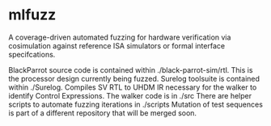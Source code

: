 # mlfuzz
A coverage-driven automated fuzzing for hardware verification via cosimulation against reference ISA simulators or formal interface specifcations.

BlackParrot source code is contained within ./black-parrot-sim/rtl. This is the processor design currently being fuzzed.
Surelog toolsuite is contained within ./Surelog. Compiles SV RTL to UHDM IR necessary for the walker to identify Control Expressions.
The walker code is in ./src
There are helper scripts to automate fuzzing iterations in ./scripts
Mutation of test sequences is part of a different repository that will be merged soon.

